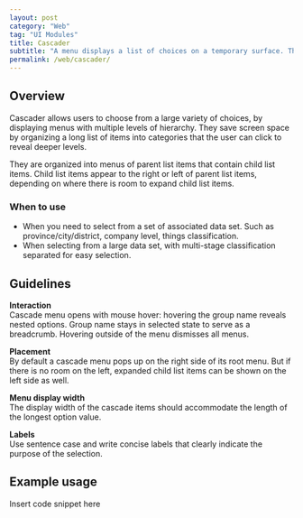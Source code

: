 ```yaml
---
layout: post
category: "Web"
tag: "UI Modules"
title: Cascader
subtitle: "A menu displays a list of choices on a temporary surface. They appear when users interact with a list item, action item, or other control."
permalink: /web/cascader/
---
```


## Overview

Cascader allows users to choose from a large variety of choices, by displaying menus with multiple levels of hierarchy. They save screen space by organizing a long list of items into categories that the user can click to reveal deeper levels.<br>

They are organized into menus of parent list items that contain child list items. Child list items appear to the right or left of parent list items, depending on where there is room to expand child list items.

### When to use

- When you need to select from a set of associated data set. Such as province/city/district, company level, things classification.
- When selecting from a large data set, with multi-stage classification separated for easy selection.

## Guidelines
**Interaction** <br>
Cascade menu opens with mouse hover: hovering the group name reveals nested options. Group name stays in selected state to serve as a breadcrumb. Hovering outside of the menu dismisses all menus.

**Placement** <br>
By default a cascade menu pops up on the right side of its root menu. But if there is no room on the left, expanded child list items can be shown on the left side as well.

**Menu display width** <br>
The display width of the cascade items should accommodate the length of the longest option value.

**Labels** <br>
Use sentence case and write concise labels that clearly indicate the purpose of the selection.

## Example usage
Insert code snippet here
